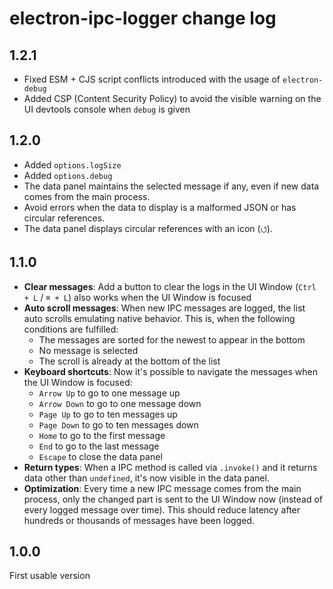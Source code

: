# electron-ipc-logger change log

## 1.2.1

- Fixed ESM + CJS script conflicts introduced with the usage of `electron-debug`
- Added CSP (Content Security Policy) to avoid the visible warning on the UI devtools console when `debug` is given

## 1.2.0

- Added `options.logSize`
- Added `options.debug`
- The data panel maintains the selected message if any, even if new data comes from the main process.
- Avoid errors when the data to display is a malformed JSON or has circular references.
- The data panel displays circular references with an icon (`⭯`).

## 1.1.0

- **Clear messages**: Add a button to clear the logs in the UI Window (`Ctrl + L` / `⌘ + L`) also works when the UI Window is focused
- **Auto scroll messages**: When new IPC messages are logged, the list auto scrolls emulating native behavior. This is, when the following conditions are fulfilled:
  - The messages are sorted for the newest to appear in the bottom
  - No message is selected
  - The scroll is already at the bottom of the list
- **Keyboard shortcuts**: Now it's possible to navigate the messages when the UI Window is focused:
  - `Arrow Up` to go to one message up
  - `Arrow Down` to go to one message down
  - `Page Up` to go to ten messages up
  - `Page Down` to go to ten messages down
  - `Home` to go to the first message
  - `End` to go to the last message
  - `Escape` to close the data panel
- **Return types**: When a IPC method is called via `.invoke()` and it returns data other than `undefined`, it's now visible in the data panel.
- **Optimization**: Every time a new IPC message comes from the main process, only the changed part is sent to the UI Window now (instead of every logged message over time). This should reduce latency after hundreds or thousands of messages have been logged.

## 1.0.0

First usable version
